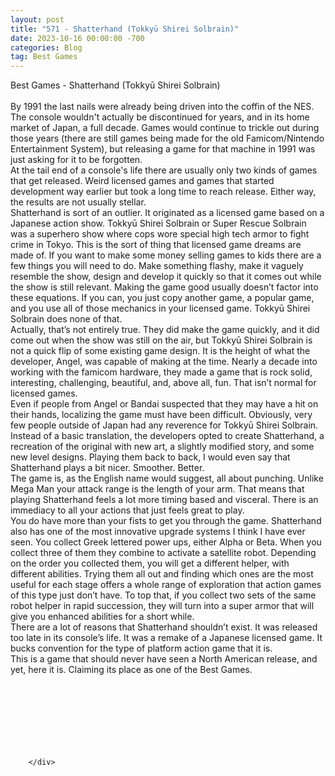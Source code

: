 ```yaml
---
layout: post
title: "571 - Shatterhand (Tokkyū Shirei Solbrain)"
date: 2023-10-16 00:00:00 -700
categories: Blog
tag: Best Games
---
```


<div class="blog-content">
				<div class="paragraph"><span>Best Games - Shatterhand (Tokky&#363; Shirei Solbrain)</span><br><span></span><br><span>By 1991 the last nails were already being driven into the coffin of the NES. The console wouldn't actually be discontinued for years, and in its home market of Japan, a full decade. Games would continue to trickle out during those years (there are still games being made for the old Famicom/Nintendo Entertainment System), but releasing a game for that machine in 1991 was just asking for it to be forgotten.</span><br><span></span><span>At the tail end of a console's life there are usually only two kinds of games that get released. Weird licensed games and games that started development way earlier but took a long time to reach release. Either way, the results are not usually stellar.</span><br><span></span><span>Shatterhand is sort of an outlier. It originated as a licensed game based on a Japanese action show. Tokky&#363; Shirei Solbrain or Super Rescue Solbrain was a superhero show where cops wore special high tech armor to fight crime in Tokyo. This is the sort of thing that licensed game dreams are made of. If you want to make some money selling games to kids there are a few things you will need to do. Make something flashy, make it vaguely resemble the show, design and develop it quickly so that it comes out while the show is still relevant. Making the game good usually doesn&rsquo;t factor into these equations. If you can, you just copy another game, a popular game, and you use all of those mechanics in your licensed game. Tokky&#363; Shirei Solbrain does none of that.</span><br><span></span><span>Actually, that&rsquo;s not entirely true. They did make the game quickly, and it did come out when the show was still on the air, but Tokky&#363; Shirei Solbrain is not a quick flip of some existing game design. It is the height of what the developer, Angel, was capable of making at the time. Nearly a decade into working with the famicom hardware, they made a game that is rock solid, interesting, challenging, beautiful, and, above all, fun. That isn&rsquo;t normal for licensed games.</span><br><span></span><span>Even if people from Angel or Bandai suspected that they may have a hit on their hands, localizing the game must have been difficult. Obviously, very few people outside of Japan had any reverence for Tokky&#363; Shirei Solbrain. Instead of a basic translation, the developers opted to create Shatterhand, a recreation of the original with new art, a slightly modified story, and some new level designs. Playing them back to back, I would even say that Shatterhand plays a bit nicer. Smoother. Better.</span><br><span></span><span>The game is, as the English name would suggest, all about punching. Unlike Mega Man your attack range is the length of your arm. That means that playing Shatterhand feels a lot more timing based and visceral. There is an immediacy to all your actions that just feels great to play.</span><br><span></span><span>You do have more than your fists to get you through the game. Shatterhand also has one of the most innovative upgrade systems I think I have ever seen. You collect Greek lettered power ups, either Alpha or Beta. When you collect three of them they combine to activate a satellite robot. Depending on the order you collected them, you will get a different helper, with different abilities. Trying them all out and finding which ones are the most useful for each stage offers a whole range of exploration that action games of this type just don&rsquo;t have. To top that, if you collect two sets of the same robot helper in rapid succession, they will turn into a super armor that will give you enhanced abilities for a short while.</span><br><span></span><span>There are a lot of reasons that Shatterhand shouldn&rsquo;t exist. It was released too late in its console&rsquo;s life. It was a remake of a Japanese licensed game. It bucks convention for the type of platform action game that it is.</span><br><span></span><span>This is a game that should never have seen a North American release, and yet, here it is. Claiming its place as one of the Best Games.&nbsp;</span><br><span></span><br><br><br><br><br><br>&#8203;<br></div>

		</div>
        